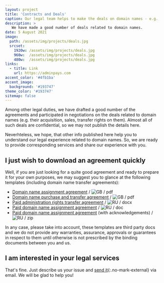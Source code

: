 ```yaml
---
layout: project
title: 'Contracts and Deals'
caption: Our legal team helps to make the deals on domain names - e.g., by drafting the agreements and negotiating the terms.
description: >
   We have made a good number of deals related to domain names. 
date: 5 August 2021
image: 
  path: /assets/img/projects/deals.jpg
  srcset: 
    1920w: /assets/img/projects/deals.jpg
    960w:  /assets/img/projects/deals.jpg
    480w:  /assets/img/projects/deals.jpg
links:
  - title: Link
    url: https://adminpays.com
accent_color: '#4fb1ba'
accent_image:
  background: '#193747'
theme_color: '#193747'
sitemap: false
---
```


Among other legal duties, we have drafted a good number of the agreements and participated in negotiations on the deals related to domain names (e.g. their acquisition, sales, transfer rights on them). Almost all of such deals are confidential, so we may not publish the details here. 

Neverhteless, we hope, that other info published here help you to understand our legal experience related to domain names. So, we are ready to provide corresponding services and share our experience with you. 

## I just wish to download an agreement quickly
Well, if you are just looking for a quite good agreement and ready to prepare it for your own purposes, we may suggest you to glance at the following templates (including domain name transfer agreements):

* [Domain name assignment agreement](https://www.leaplaw.com/pubSearch/preview/domainname_assign.pdf) / ![GB](https://github.com/madebybowtie/FlagKit/raw/master/Assets/PNG/GB.png?raw=true) / pdf
* [Domain name purchase and transfer agreement](https://www.docracy.com/4693/domain-name-transfer-agreement) / ![GB](https://github.com/madebybowtie/FlagKit/raw/master/Assets/PNG/GB.png?raw=true) / pdf
* [Paid administration rights transfer agreement](https://www.iidf.ru/upload/iblock/905/04_dogovor-vozmezdnoy-peredachi-domennogo-imeni.docx) / ![RU](https://github.com/madebybowtie/FlagKit/raw/master/Assets/PNG/RU.png?raw=true) / docx
* [Paid domain name assignment agreement](http://xn----7sbbhef7cpebbpj8b.xn--p1ai/wp-content/uploads/2015/10/%D0%94%D0%BE%D0%B3%D0%BE%D0%B2%D0%BE%D1%80-%D0%BF%D0%B5%D1%80%D0%B5%D0%B4%D0%B0%D1%87%D0%B8-%D0%B4%D0%BE%D0%BC%D0%B5%D0%BD%D0%BD%D0%BE%D0%B3%D0%BE-%D0%B8%D0%BC%D0%B5%D0%BD%D0%B8.doc) / ![RU](https://github.com/madebybowtie/FlagKit/raw/master/Assets/PNG/RU.png?raw=true) / doc
* [Paid domain name assignment agreement](http://reghouse.ru/upload/dogovor_vppadi.zip) (with acknowledgements) / ![RU](https://github.com/madebybowtie/FlagKit/raw/master/Assets/PNG/RU.png?raw=true) / zip

In any case, please take into account, these templates are third party docs and we do not provide any warranties, assurance, approvals or guarantees in respect to them until otherwise is not prescribed by the binding documents between you and us.


## I am interested in your legal services
That's fine. Just describe us your issue and [send it](https://adminpays.com/contact/){:.no-mark-external} via email. We will be glad to help you!

